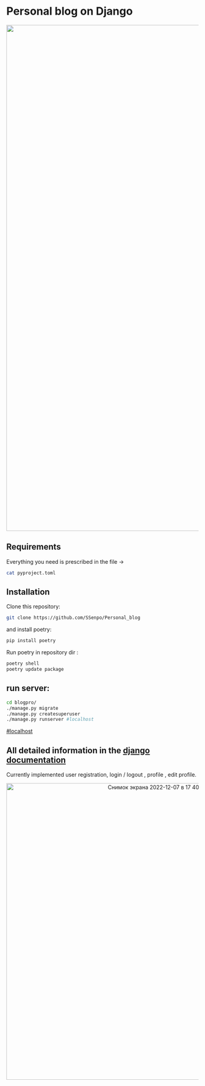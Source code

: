 # Personal blog on Django

<div align="center">
    <img width="1324" alt="Снимок экрана 2022-12-07 в 17 40 02" src="https://user-images.githubusercontent.com/90391143/206212492-f5632823-f773-4836-b211-7c3c75d0fdb9.png">
</div>

## Requirements

Everything you need is prescribed in the file ->

```bash
cat pyproject.toml
```

## Installation

Clone this repository:

```bash
git clone https://github.com/SSenpo/Personal_blog
```
and install poetry:
```bash
pip install poetry
```

Run poetry in repository dir :

```bash
poetry shell
poetry update package
```
<!-- <div align="center"> -->

<!-- </div> -->

## run server:

```bash
cd blogpro/
./manage.py migrate
./manage.py createsuperuser
./manage.py runserver #localhost
```
[#localhost](http://127.0.0.1:8000/)

## All detailed information in the [django documentation](https://docs.djangoproject.com/en/4.1/)

Currently implemented user registration, login / logout , profile , edit profile.

<div align="center">
<img width="776" alt="Снимок экрана 2022-12-07 в 17 40 53" src="https://user-images.githubusercontent.com/90391143/206213794-6cbf5d13-c3a2-4d12-99b8-9af3f3f5421e.png">
</div>
